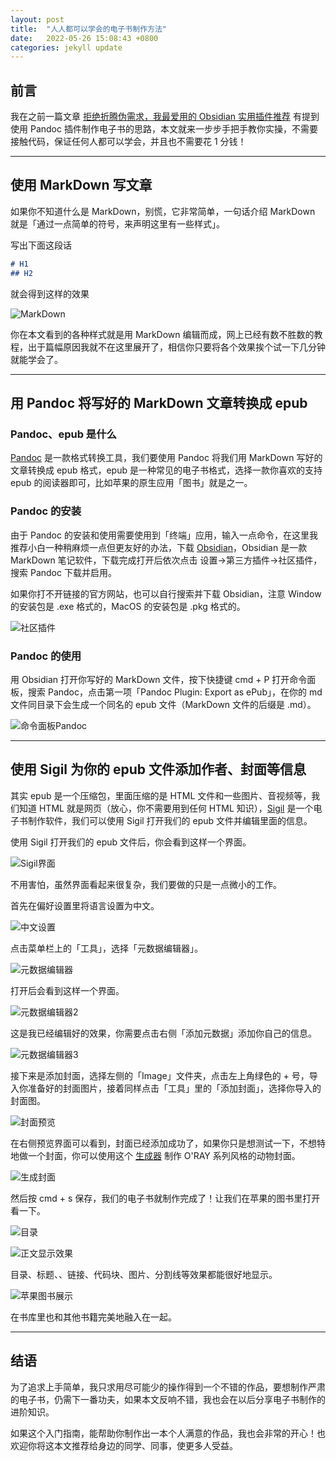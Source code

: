 ```yaml
---
layout: post
title:  "人人都可以学会的电子书制作方法"
date:   2022-05-26 15:08:43 +0800
categories: jekyll update
---
```

## 前言

我在之前一篇文章 [拒绝折腾伪需求，我最爱用的 Obsidian 实用插件推荐](https://sspai.com/post/72426) 有提到使用 Pandoc 插件制作电子书的思路，本文就来一步步手把手教你实操，不需要接触代码，保证任何人都可以学会，并且也不需要花 1 分钱！

---

## 使用 MarkDown 写文章

如果你不知道什么是 MarkDown，别慌，它非常简单，一句话介绍 MarkDown 就是「通过一点简单的符号，来声明这里有一些样式」。

写出下面这段话

```markdown
# H1
## H2
```

就会得到这样的效果

![MarkDown](https://tangxizhou-1306036558.cos.ap-beijing.myqcloud.com/uPic/MarkDown.png)

你在本文看到的各种样式就是用 MarkDown 编辑而成，网上已经有数不胜数的教程，出于篇幅原因我就不在这里展开了，相信你只要将各个效果挨个试一下几分钟就能学会了。

---

## 用 Pandoc 将写好的 MarkDown 文章转换成 epub

### Pandoc、epub 是什么

[Pandoc](https://pandoc.org) 是一款格式转换工具，我们要使用 Pandoc 将我们用 MarkDown 写好的文章转换成 epub 格式，epub 是一种常见的电子书格式，选择一款你喜欢的支持 epub 的阅读器即可，比如苹果的原生应用「图书」就是之一。

### Pandoc 的安装

由于 Pandoc 的安装和使用需要使用到「终端」应用，输入一点命令，在这里我推荐小白一种稍麻烦一点但更友好的办法，下载 [Obsidian](https://obsidian.md)，Obsidian 是一款 MarkDown 笔记软件，下载完成打开后依次点击 设置->第三方插件->社区插件，搜索 Pandoc 下载并启用。

如果你打不开链接的官方网站，也可以自行搜索并下载 Obsidian，注意 Window 的安装包是 .exe 格式的，MacOS 的安装包是 .pkg 格式的。

![社区插件](https://tangxizhou-1306036558.cos.ap-beijing.myqcloud.com/uPic/社区插件.png)

### Pandoc 的使用

用 Obsidian 打开你写好的 MarkDown 文件，按下快捷键 cmd + P 打开命令面板，搜索 Pandoc，点击第一项「Pandoc Plugin: Export as ePub」，在你的 md 文件同目录下会生成一个同名的 epub 文件（MarkDown 文件的后缀是 .md）。

![命令面板Pandoc](https://tangxizhou-1306036558.cos.ap-beijing.myqcloud.com/uPic/命令面板Pandoc.png)

---

## 使用 Sigil 为你的 epub 文件添加作者、封面等信息

其实 epub 是一个压缩包，里面压缩的是 HTML 文件和一些图片、音视频等，我们知道 HTML 就是网页（放心，你不需要用到任何 HTML 知识），[Sigil](https://sigil-ebook.com) 是一个电子书制作软件，我们可以使用 Sigil 打开我们的 epub 文件并编辑里面的信息。

使用 Sigil 打开我们的 epub 文件后，你会看到这样一个界面。

![Sigil界面](https://tangxizhou-1306036558.cos.ap-beijing.myqcloud.com/uPic/Sigil界面.png)

不用害怕，虽然界面看起来很复杂，我们要做的只是一点微小的工作。

首先在偏好设置里将语言设置为中文。

![中文设置](https://tangxizhou-1306036558.cos.ap-beijing.myqcloud.com/uPic/中文设置.png)

点击菜单栏上的「工具」，选择「元数据编辑器」。

![元数据编辑器](https://tangxizhou-1306036558.cos.ap-beijing.myqcloud.com/uPic/元数据编辑器.png)

打开后会看到这样一个界面。

![元数据编辑器2](https://tangxizhou-1306036558.cos.ap-beijing.myqcloud.com/uPic/元数据编辑器2.png)

这是我已经编辑好的效果，你需要点击右侧「添加元数据」添加你自己的信息。

![元数据编辑器3](https://tangxizhou-1306036558.cos.ap-beijing.myqcloud.com/uPic/元数据编辑器3.png)

接下来是添加封面，选择左侧的「Image」文件夹，点击左上角绿色的 + 号，导入你准备好的封面图片，接着同样点击「工具」里的「添加封面」，选择你导入的封面图。

![封面预览](https://tangxizhou-1306036558.cos.ap-beijing.myqcloud.com/uPic/封面预览.png)

在右侧预览界面可以看到，封面已经添加成功了，如果你只是想测试一下，不想特地做一个封面，你可以使用这个 [生成器](https://orly.nanmu.me) 制作 O'RAY 系列风格的动物封面。

![生成封面](https://tangxizhou-1306036558.cos.ap-beijing.myqcloud.com/uPic/生成封面.jpeg)

然后按 cmd + s 保存，我们的电子书就制作完成了！让我们在苹果的图书里打开看一下。

![目录](https://tangxizhou-1306036558.cos.ap-beijing.myqcloud.com/uPic/目录.png)

![正文显示效果](https://tangxizhou-1306036558.cos.ap-beijing.myqcloud.com/uPic/正文显示效果.png)

目录、标题、、链接、代码块、图片、分割线等效果都能很好地显示。

![苹果图书展示](https://tangxizhou-1306036558.cos.ap-beijing.myqcloud.com/uPic/苹果图书展示.png)

在书库里也和其他书籍完美地融入在一起。

---

## 结语

为了追求上手简单，我只求用尽可能少的操作得到一个不错的作品，要想制作严肃的电子书，仍需下一番功夫，如果本文反响不错，我也会在以后分享电子书制作的进阶知识。

如果这个入门指南，能帮助你制作出一本个人满意的作品，我也会非常的开心！也欢迎你将这本文推荐给身边的同学、同事，使更多人受益。
